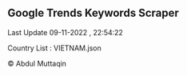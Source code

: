 

## Google Trends Keywords Scraper 
 
Last Update 09-11-2022 , 22:54:22

Country List :
VIETNAM.json



© Abdul Muttaqin 
